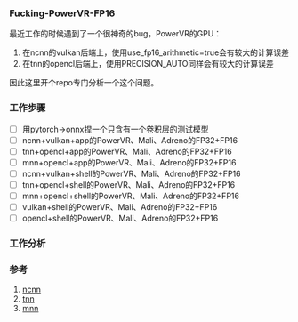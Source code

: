 ### Fucking-PowerVR-FP16
最近工作的时候遇到了一个很神奇的bug，PowerVR的GPU：

1. 在ncnn的vulkan后端上，使用use_fp16_arithmetic=true会有较大的计算误差
2. 在tnn的opencl后端上，使用PRECISION_AUTO同样会有较大的计算误差

因此这里开个repo专门分析一个这个问题。

### 工作步骤
- [ ] 用pytorch->onnx捏一个只含有一个卷积层的测试模型
- [ ] ncnn+vulkan+app的PowerVR、Mali、Adreno的FP32+FP16
- [ ] tnn+opencl+app的PowerVR、Mali、Adreno的FP32+FP16
- [ ] mnn+opencl+app的PowerVR、Mali、Adreno的FP32+FP16
- [ ] ncnn+vulkan+shell的PowerVR、Mali、Adreno的FP32+FP16
- [ ] tnn+opencl+shell的PowerVR、Mali、Adreno的FP32+FP16
- [ ] mnn+opencl+shell的PowerVR、Mali、Adreno的FP32+FP16
- [ ] vulkan+shell的PowerVR、Mali、Adreno的FP32+FP16
- [ ] opencl+shell的PowerVR、Mali、Adreno的FP32+FP16

### 工作分析

### 参考
1. [ncnn](https://github.com/Tencent/ncnn)
2. [tnn](https://github.com/Tencent/TNN)
3. [mnn](https://github.com/alibaba/MNN)